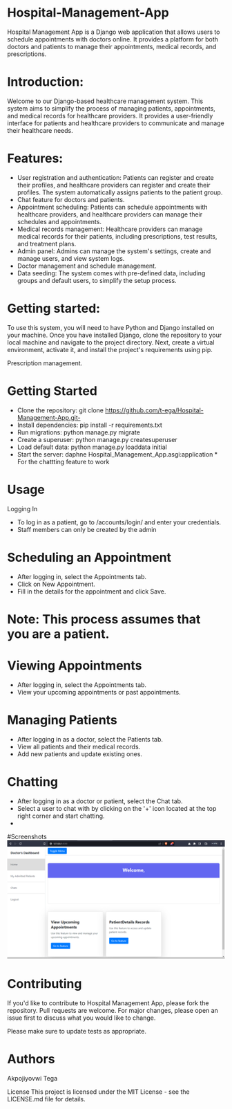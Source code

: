 # Hospital-Management-App


Hospital Management App is a Django web application that allows users to schedule appointments with doctors online. It provides a platform for both doctors and patients to manage their appointments, medical records, and prescriptions.
# Introduction:

Welcome to our Django-based healthcare management system. This system aims to simplify the process of managing patients, appointments, and medical records for healthcare providers. It provides a user-friendly interface for patients and healthcare providers to communicate and manage their healthcare needs.

 # Features:

- User registration and authentication: Patients can register and create their profiles, and healthcare providers can register and create their profiles. The system automatically assigns patients to the patient group.
- Chat feature for doctors and patients.
- Appointment scheduling: Patients can schedule appointments with healthcare providers, and healthcare providers can manage their schedules and appointments.
- Medical records management: Healthcare providers can manage medical records for their patients, including prescriptions, test results, and treatment plans.
- Admin panel: Admins can manage the system's settings, create and manage users, and view system logs.
- Doctor management and schedule management.
- Data seeding: The system comes with pre-defined data, including groups and default users, to simplify the setup process.
# Getting started:

To use this system, you will need to have Python and Django installed on your machine. Once you have installed Django, clone the repository to your local machine and navigate to the project directory. Next, create a virtual environment, activate it, and install the project's requirements using pip.


Prescription management.

# Getting Started
- Clone the repository: git clone https://github.com/t-ega/Hospital-Management-App.git- 
- Install dependencies: pip install -r requirements.txt
- Run migrations: python manage.py migrate
- Create a superuser: python manage.py createsuperuser
- Load default data: python manage.py loaddata initial
- Start the server: daphne Hospital_Management_App.asgi:application * For the chattting feature to work
# Usage
Logging In
- To log in as a patient, go to /accounts/login/ and enter your credentials.
- Staff members can only be created by the admin
# Scheduling an Appointment
- After logging in, select the Appointments tab.
- Click on New Appointment.
- Fill in the details for the appointment and click Save.
# Note: This process assumes that you are a patient.
# Viewing Appointments
- After logging in, select the Appointments tab.
- View your upcoming appointments or past appointments.
# Managing Patients
- After logging in as a doctor, select the Patients tab.
- View all patients and their medical records.
- Add new patients and update existing ones.
# Chatting
- After logging in as a doctor or patient, select the Chat tab.
- Select a user to chat with by clicking on the '+' icon located at the top right corner and start chatting.
- 

#Screenshots
![Screenshot 1](Screenshots/doctor%20home.png)

# Contributing
If you'd like to contribute to Hospital Management App, please fork the repository.
Pull requests are welcome. For major changes, please open an issue first to discuss what you would like to change.

Please make sure to update tests as appropriate.
# Authors
Akpojiyovwi Tega

License
This project is licensed under the MIT License - see the LICENSE.md file for details.
